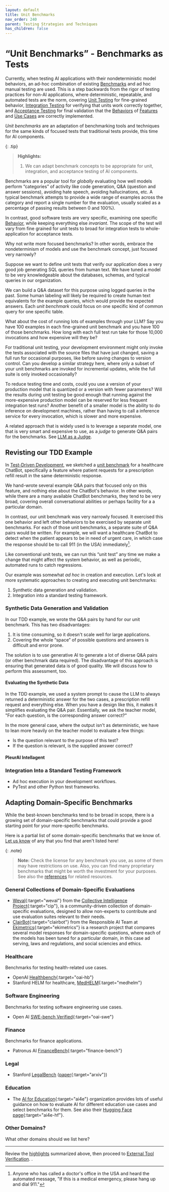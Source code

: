 ```yaml
---
layout: default
title: Unit Benchmarks
nav_order: 240
parent: Testing Strategies and Techniques
has_children: false
---
```


# &ldquo;Unit Benchmarks&rdquo; - Benchmarks as Tests

Currently, when testing AI applications with their nondeterministic model behaviors, an ad-hoc combination of existing [Benchmarks]({{site.glossaryurl}}/#benchmark) and ad hoc manual testing are used. This is a step backwards from the rigor of testing practices for non-AI applications, where deterministic, repeatable, and automated tests are the norm, covering [Unit Testing]({{site.glossaryurl}}/#unit-test) for fine-grained behavior, [Integration Testing]({{site.glossaryurl}}/#integration-test) for verifying that units work correctly together, and [Acceptance Testing]({{site.glossaryurl}}/#acceptance-test) for final validation that the [Behaviors]({{site.glossaryurl}}#behavior) of [Features]({{site.glossaryurl}}/#feature) and [Use Cases]({{site.glossaryurl}}/#use-case) are correctly implemented.

_Unit benchmarks_ are an adaptation of benchmarking tools and techniques for the same kinds of focused tests that traditional tests provide, this time for AI components.

<a id="highlights"></a>

{: .tip}
> **Highlights:**
>
> 1. We can adapt benchmark concepts to be appropriate for unit, integration, and acceptance testing of AI components.

Benchmarks are a popular tool for _globally_ evaluating how well models perform &ldquo;categories&rdquo; of activity like code generation, Q&A (question and answer sessions), avoiding hate speech, avoiding hallucinations, etc. A typical benchmark attempts to provide a wide range of examples across the category and report a single number for the evaluation, usually scaled as a percentage of passing results between 0 and 100%). 

In contrast, good software tests are very specific, examining one specific [Behavior]({{site.glossaryurl}}/#behavior), while keeping everything else _invariant_. The scope of the test will vary from fine grained for unit tests to broad for integration tests to whole-application for acceptance tests.

Why not write more focused benchmarks? In other words, embrace the nondeterminism of models and use the benchmark concept, just focused very narrowly?

Suppose we want to define unit tests that verify our application does a very good job generating SQL queries from human text. We have tuned a model to be very knowledgeable about the databases, schemas, and typical queries in our organization.

We can build a Q&A dataset for this purpose using logged queries in the past. Some human labeling will likely be required to create human text equivalents for the example queries, which would provide the expected answers. Each _unit benchmark_ could focus on one specific kind of common query for one specific table.

What about the cost of running lots of examples through your LLM? Say you have 100 examples in each fine-grained unit benchmark and you have 100 of those benchmarks. How long with each full test run take for those 10,000 invocations and how expensive will they be? 

For traditional unit testing, your development environment might only invoke the tests associated with the source files that have just changed, saving a full run for occasional purposes, like before saving changes to version control. Can you develop a similar strategy here, where only a subset of your unit benchmarks are invoked for incremental updates, while the full suite is only invoked occasionally? 

To reduce testing time and costs, could you use a version of your production model that is quantized or a version with fewer parameters? Will the results during unit testing be good enough that running against the more-expensive production model can be reserved for less frequent integration test runs? Another benefit of a smaller model is the ability to do inference on development machines, rather than having to call a inference service for every invocation, which is slower and more expensive.

A related approach that is widely used is to leverage a separate model, one that is very smart and expensive to use, as a _judge_ to generate Q&A pairs for the benchmarks. See [LLM as a Judge]({{site.baseurl}}/testing-strategies/llm-as-a-judge).

## Revisting our TDD Example

In [Test-Driven Development]({{site.baseurl}}/arch-design/tdd/), we sketched a [unit benchmark]({{site.baseurl}}/arch-design/tdd/#tdd-and-generative-ai) for a healthcare ChatBot, specifically a feature where patient requests for a prescription refill result in the same deterministic response.

We hand-wrote several example Q&A pairs that focused only on this feature, and nothing else about the ChatBot's behavior. In other words, while there are a many available ChatBot benchmarks, they tend to be very broad, covering overall conversational abilities or perhaps facility for a a particular domain. 

In contrast, our unit benchmark was very narrowly focused. It exercised this one behavior and left other behaviors to be exercised by separate unit benchmarks. For each of those unit benchmarks, a separate suite of Q&A pairs would be written. For example, we will want a healthcare ChatBot to detect when the patient appears to be in need of urgent care, in which case the response should be to call 911 (in the USA) immediately[^1].

[^1]: Anyone who has called a doctor's office in the USA and heard the automated message, "If this is a medical emergency, please hang up and dial 911."

Like conventional unit tests, we can run this &ldquo;unit test&rdquo; any time we make a change that might affect the system behavior, as well as periodic, automated runs to catch regressions. 

Our example was somewhat _ad hoc_ in creation and execution. Let's look at more systematic approaches to creating and executing unit benchmarks:

1. Synthetic data generation and validation.
2. Integration into a standard testing framework.


### Synthetic Data Generation and Validation

In our TDD example, we wrote the Q&A pairs by hand for our unit benchmark. This has two disadvantages:

1. It is time consuming, so it doesn't scale well for large applications.
2. Covering the whole &ldquo;space&rdquo; of possible questions and answers is difficult and error prone.

The solution is to use generative AI to generate a lot of diverse Q&A pairs (or other benchmark data required). The disadvantage of this approach is ensuring that generated data is of good quality. We will discuss how to perform this assessment, too.


#### Evaluating the Synthetic Data

In the TDD example, we used a system prompt to cause the LLM to always returned a deterministic answer for the two cases, a prescription refill request and everything else. When you have a design like this, it makes it simplifies evaluating the Q&A pair. Essentially, we ask the teacher model, "For each question, is the corresponding answer correct?"

In the more general case, where the output isn't as deterministic, we have to lean more heavily on the teacher model to evaluate a few things:

* Is the question relevant to the purpose of this test?
* If the question is relevant, is the supplied answer correct?

#### PleurAI Intellagent



### Integration Into a Standard Testing Framework

* Ad hoc execution in your development workflows.
* PyTest and other Python test frameworks.

## Adapting Domain-Specific Benchmarks

While the best-known benchmarks tend to be broad in scope, there is a growing set of domain-specific benchmarks that could provide a good starting point for your more-specific benchmarks.

Here is a partial list of some domain-specific benchmarks that we know of. [Let us know]({{site.baseurl}}/contributing/#join-us) of any that you find that aren't listed here!

{: .note}
> **Note:** Check the license for any benchmark you use, as some of them may have restrictions on use. Also, you can find many proprietary benchmarks that might be worth the investment for your purposes. See also the [references]({{site.baseurl}}/references) for related resources.

### General Collections of Domain-Specific Evaluations

* [Weval](https://weval.org/sandbox){:target="weval"} from the [Collective Intelligence Project](https://www.cip.org/){:target="cip"}, is a community-driven collection of domain-specific evaluations, designed to allow non-experts to contribute and use evaluation suites relevant to their needs. 
* [ClairBot](https://clair.bot/){:target="clairbot"} from the Responsible AI Team at [Ekimetrics](https://ekimetrics.com/){:target="ekimetrics"} is a research project that compares several model responses for domain-specific questions, where each of the models has been tuned for a particular domain, in this case ad serving, laws and regulations, and social sciencies and ethics.

### Healthcare 

Benchmarks for testing health-related use cases.

* OpenAI [Healthbench](https://openai.com/index/healthbench/){:target="oai-hb"}
* Stanford HELM for healthcare, [MedHELM](https://crfm.stanford.edu/helm/medhelm/latest/){:target="medhelm"}

### Software Engineering

Benchmarks for testing software engineering use cases.

* Open AI [SWE-bench Verified](https://openai.com/index/introducing-swe-bench-verified/){:target="oai-swe"}

### Finance

Benchmarks for finance applications.

* Patronus AI [FinanceBench](https://github.com/patronus-ai/financebench){:target="finance-bench"}

### Legal

* Stanford [LegalBench](https://hazyresearch.stanford.edu/legalbench/) ([paper](https://arxiv.org/abs/2308.11462){:target="arxiv"})

### Education

* The [AI for Education](https://ai-for-education.org/){:target="ai4e"} organization provides lots of useful guidance on how to evaluate AI for different education use cases and select benchmarks for them. See also their [Hugging Face page](https://huggingface.co/AI-for-Education){:target="ai4e-hf"}.

### Other Domains?

What other domains should we list here?


---

Review the [highlights](#highlights) summarized above, then proceed to [External Tool Verification]({{site.baseurl}}/testing-strategies/external-verification/).
.
